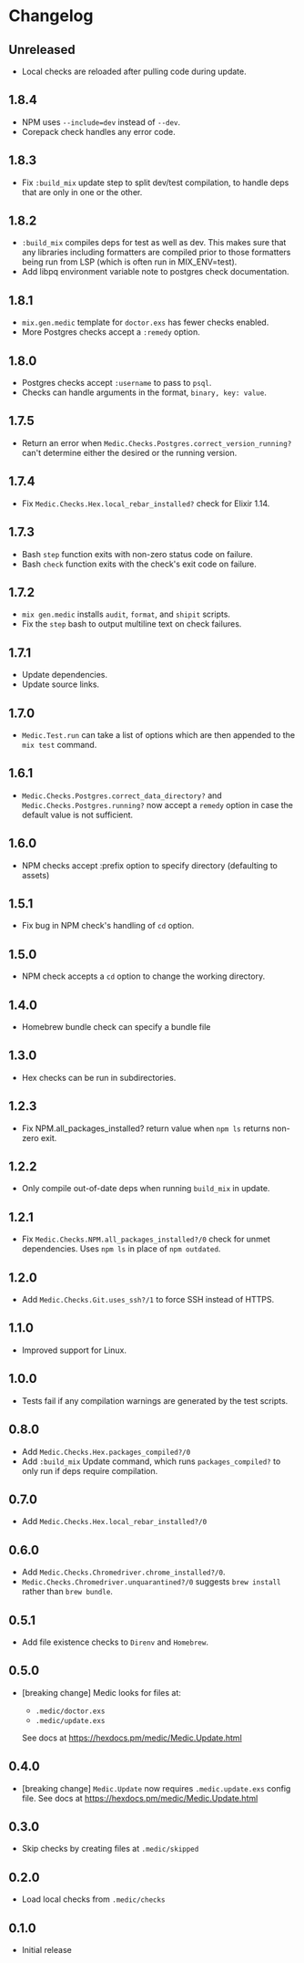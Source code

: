 # Changelog

## Unreleased

- Local checks are reloaded after pulling code during update.

## 1.8.4

- NPM uses `--include=dev` instead of `--dev`.
- Corepack check handles any error code.

## 1.8.3

- Fix `:build_mix` update step to split dev/test compilation, to handle deps that are only in one or the other.

## 1.8.2

- `:build_mix` compiles deps for test as well as dev. This makes sure that any libraries including formatters
  are compiled prior to those formatters being run from LSP (which is often run in MIX_ENV=test).
- Add libpq environment variable note to postgres check documentation.

## 1.8.1

- `mix.gen.medic` template for `doctor.exs` has fewer checks enabled.
- More Postgres checks accept a `:remedy` option.

## 1.8.0

- Postgres checks accept `:username` to pass to `psql`.
- Checks can handle arguments in the format, `binary, key: value`.

## 1.7.5

- Return an error when `Medic.Checks.Postgres.correct_version_running?` can't determine either
  the desired or the running version.

## 1.7.4

- Fix `Medic.Checks.Hex.local_rebar_installed?` check for Elixir 1.14.

## 1.7.3

- Bash `step` function exits with non-zero status code on failure.
- Bash `check` function exits with the check's exit code on failure.

## 1.7.2

- `mix gen.medic` installs `audit`, `format`, and `shipit` scripts.
- Fix the `step` bash to output multiline text on check failures.

## 1.7.1

- Update dependencies.
- Update source links.

## 1.7.0

- `Medic.Test.run` can take a list of options which are then appended to the `mix test` command.

## 1.6.1

- `Medic.Checks.Postgres.correct_data_directory?` and `Medic.Checks.Postgres.running?` now accept a `remedy` option
  in case the default value is not sufficient.

## 1.6.0

- NPM checks accept :prefix option to specify directory (defaulting to assets)

## 1.5.1

- Fix bug in NPM check's handling of `cd` option.

## 1.5.0

- NPM check accepts a `cd` option to change the working directory.

## 1.4.0

- Homebrew bundle check can specify a bundle file

## 1.3.0

- Hex checks can be run in subdirectories.

## 1.2.3

- Fix NPM.all_packages_installed? return value when `npm ls` returns non-zero exit.

## 1.2.2

- Only compile out-of-date deps when running `build_mix` in update.

## 1.2.1

- Fix `Medic.Checks.NPM.all_packages_installed?/0` check for unmet dependencies. Uses `npm ls` in place of `npm outdated`.

## 1.2.0

- Add `Medic.Checks.Git.uses_ssh?/1` to force SSH instead of HTTPS.

## 1.1.0

- Improved support for Linux.

## 1.0.0

- Tests fail if any compilation warnings are generated by the test scripts.

## 0.8.0

- Add `Medic.Checks.Hex.packages_compiled?/0`
- Add `:build_mix` Update command, which runs `packages_compiled?` to only run if
  deps require compilation.

## 0.7.0

- Add `Medic.Checks.Hex.local_rebar_installed?/0`

## 0.6.0

- Add `Medic.Checks.Chromedriver.chrome_installed?/0`.
- `Medic.Checks.Chromedriver.unquarantined?/0` suggests `brew install` rather than `brew bundle`.

## 0.5.1

- Add file existence checks to `Direnv` and `Homebrew`.

## 0.5.0

- [breaking change] Medic looks for files at:

  - `.medic/doctor.exs`
  - `.medic/update.exs`

  See docs at https://hexdocs.pm/medic/Medic.Update.html

## 0.4.0

- [breaking change] `Medic.Update` now requires `.medic.update.exs` config file.
  See docs at https://hexdocs.pm/medic/Medic.Update.html

## 0.3.0

- Skip checks by creating files at `.medic/skipped`

## 0.2.0

- Load local checks from `.medic/checks`

## 0.1.0

- Initial release
